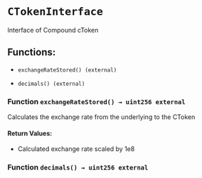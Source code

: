 # `CTokenInterface`

Interface of Compound cToken

## Functions:

- `exchangeRateStored() (external)`

- `decimals() (external)`

### Function `exchangeRateStored() → uint256 external`

Calculates the exchange rate from the underlying to the CToken

#### Return Values:

- Calculated exchange rate scaled by 1e8

### Function `decimals() → uint256 external`
